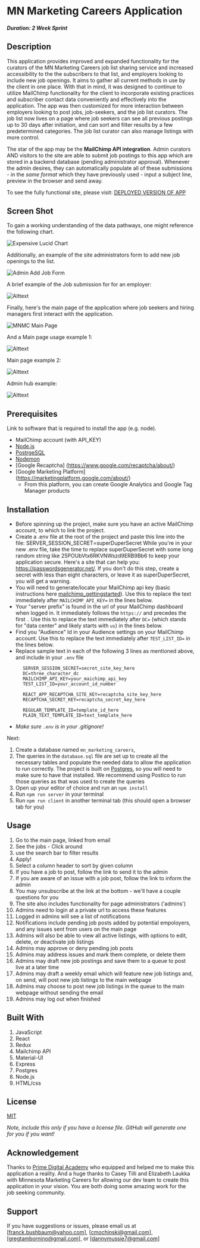 # <b>MN Marketing Careers Application</b>



##### _Duration: 2 Week Sprint_

## Description


This application provides improved and expanded functionality for the curators of the MN Marketing Careers job list sharing service and increased accessibility to the the subscribers to that list, and employers looking to include new job openings. It aims to gather all current methods in use by the client in one place. With that in mind, it was designed to continue to utilize MailChimp functionality for the client to incorporate existing practices and subscriber contact data conveniently and effectively into the application. The app was then customized for more interaction between employers looking to post jobs, job-seekers, and the job list curators. The job list now lives on a page where job seekers can see all previous postings up to 30 days after initiation, and can sort and filter results by a few predetermined categories. The job list curator can also manage listings with more control. 

The star of the app may be the **MailChimp API integration**. Admin curators AND visitors to the site are able to submit job postings to this app which are stored in a backend database (pending administrator approval). Whenever the admin desires, they can automatically populate all of these submissions - in the _same format_ which they have previously used - input a subject line, preview in the browser and send away.


To see the fully functional site, please visit: [DEPLOYED VERSION OF APP](https://mnmarketingcareers.herokuapp.com/)

## Screen Shot


To gain a working understanding of the data pathways, one might reference the following chart.

![Expensive Lucid Chart](public/images/lucid_chart.png)


Additionally, an example of the site administrators form to add new job openings to the list.

![Admin Add Job Form](public/images/mnmc_admin-add-jobs.png)


A brief example of the Job submission for for an employer:

![Alttext](https://media0.giphy.com/media/1ErMa455LDdvaSwuNd/giphy.gif)


Finally, here's the main page of the application where job seekers and hiring managers first interact with the application.

![MNMC Main Page](public/images/mnmc_main-page.png)


And a Main page usage example 1:

![Alttext](https://media0.giphy.com/media/om6CiPK2dF81lb668e/giphy.gif)


Main page example 2:

![Alttext](https://media4.giphy.com/media/TIE1OwH8JXdYsjN8dK/giphy.gif)


Admin hub example:

![Alttext](https://media1.giphy.com/media/mQNAtAQhRkri3BfRu5/giphy.gif)



## Prerequisites

Link to software that is required to install the app (e.g. node).

- MailChimp account (with API_KEY)
- [Node.js](https://nodejs.org/en/)
- [PostrgeSQL](https://www.postgresql.org/)
- [Nodemon](https://nodemon.io/)
- [Google Recaptcha] (https://www.google.com/recaptcha/about/)
- [Google Marketing Platform] (https://marketingplatform.google.com/about/)
  - From this platform, you can create Google Analytics and Google Tag Manager products

## Installation

- Before spinning up the project, make sure you have an active MailChimp account, to which to link the project. 
- Create a .env file at the root of the project and paste this line into the file:
  SERVER_SESSION_SECRET=superDuperSecret 
  While you're in your new .env file, take the time to replace superDuperSecret with some long random string like 25POUbVtx6RKVNWszd9ERB9Bb6 to keep your application secure. Here's a site that can help you: https://passwordsgenerator.net/. If you don't do this step, create a secret with less than eight characters, or leave it as superDuperSecret, you will get a warning.
- You will need to generate/locate your MailChimp api key (basic instructions here [mailchimp_gettingstarted](https://mailchimp.com/developer/marketing/guides/quick-start/#generate-your-api-key)). Use this to replace the text immediately after `MAILCHIMP_API_KEY=` in the lines below.
- Your "server prefix" is found in the url of your MailChimp dashboard when logged in. It immediately follows the `https://` and precedes the first `.` Use this to replace the text immediately after `DC=` (which stands for "data center" and likely starts with `us`) in the lines below.
- Find you "Audience" Id in your Audience settings on your MailChimp account. Use this to replace the text immediately after `TEST_LIST_ID=` in the lines below.
- Replace sample text in each of the following 3 lines as mentioned above, and include in your `.env` file

```
      SERVER_SESSION_SECRET=secret_site_key_here
      DC=three_character_dc
      MAILCHIMP_API_KEY=your_maichimp_api_key
      TEST_LIST_ID=your_account_id_number

      REACT_APP_RECAPTCHA_SITE_KEY=recaptcha_site_key_here
      RECAPTCHA_SECRET_KEY=recaptcha_secret_key_here

      REGULAR_TEMPLATE_ID=template_id_here
      PLAIN_TEXT_TEMPLATE_ID=text_template_here
```

- _*Make sure `.env` is in your .gitignore!*_

Next:

1. Create a database named `mn_marketing_careers`,
2. The queries in the `database.sql` file are set up to create all the necessary tables and populate the needed data to allow the application to run correctly. The project is built on [Postgres](https://www.postgresql.org/download/), so you will need to make sure to have that installed. We recommend using Postico to run those queries as that was used to create the queries 
3. Open up your editor of choice and run an `npm install`
4. Run `npm run server` in your terminal
5. Run `npm run client` in another terminal tab (this should open a browser tab for you)

## Usage


1. Go to the main page, linked from email
2. See the jobs - Click around
3. use the search bar to filter results
4. Apply!
5. Select a column header to sort by given column
6. If you have a job to post, follow the link to send it to the admin
7. If you are aware of an issue with a job post, follow the link to inform the admin
8. You may unsubscribe at the link at the bottom - we'll have a couple questions for you
9. The site also includes functionality for page administrators ('admins')
10. Admins need to login at a private url to access these features
11. Logged in admins will see a list of notifications
12. Notifications include pending job posts added by potential empoloyers, and any issues sent from users on the main page
13. Admins will also be able to view all active listings, with options to edit, delete, or deactivate job listings
14. Admins may approve or deny pending job posts
15. Admins may address issues and mark them complete, or delete them
16. Admins may draft new job postings and save them to a queue to post live at a later time
17. Admins may draft a weekly email which will feature new job listings and, on send, will post new job listings to the main webpage
18. Admins may choose to post new job listings in the queue to the main webpage without sending the email
19. Admins may log out when finished

## Built With

1. JavaScript
2. React
3. Redux
4. Mailchimp API
5. Material-UI
6. Express
7. Postgres
8. Node.js
9. HTML/css


## License
[MIT](https://choosealicense.com/licenses/mit/)

_Note, include this only if you have a license file. GitHub will generate one for you if you want!_

## Acknowledgement
Thanks to [Prime Digital Academy](www.primeacademy.io) who equipped and helped me to make this application a reality. And a huge thanks to Casey Tilli and Elizabeth Laukka with Minnesota Marketing Careers for allowing our dev team to create this application in your vision. You are both doing some amazing work for the job seeking community.

## Support
If you have suggestions or issues, please email us at [franck.bushbaum@yahoo.com], [cmochinski@gmail.com], [gregtambornino@gmail.com], or [dannymussie7@gmail.com]

